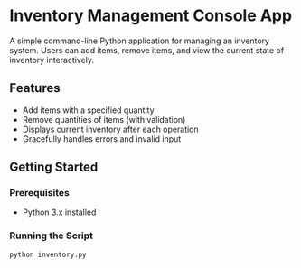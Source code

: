 # Inventory Management Console App

A simple command-line Python application for managing an inventory system. Users can add items, remove items, and view the current state of inventory interactively.

## Features

- Add items with a specified quantity
- Remove quantities of items (with validation)
- Displays current inventory after each operation
- Gracefully handles errors and invalid input

## Getting Started

### Prerequisites

- Python 3.x installed

### Running the Script

```bash
python inventory.py
